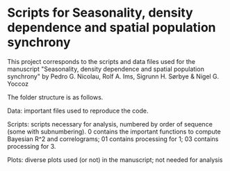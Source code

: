 # Scripts for Seasonality, density dependence and spatial population synchrony
 
This project corresponds to the scripts and data files used for the manuscript "Seasonality, density dependence and spatial population synchrony" by Pedro G. Nicolau, Rolf A. Ims, Sigrunn H. Sørbye & Nigel G. Yoccoz

The folder structure is as follows.

Data: important files used to reproduce the code. 

Scripts: scripts necessary for analysis, numbered by order of sequence (some with subnumbering). 0 contains the important functions to compute Bayesian R^2 and correlograms; 01 contains processing for 1; 03 contains processing for 3.

Plots: diverse plots used (or not) in the manuscript; not needed for analysis
